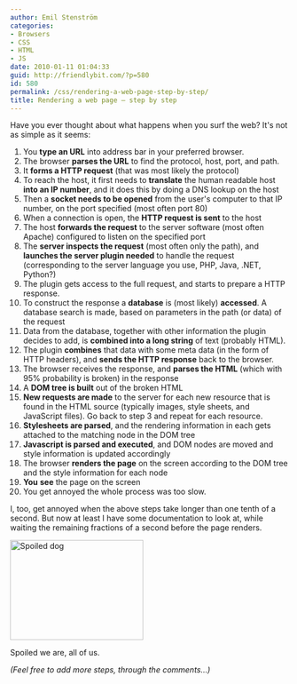 ```yaml
---
author: Emil Stenström
categories:
- Browsers
- CSS
- HTML
- JS
date: 2010-01-11 01:04:33
guid: http://friendlybit.com/?p=580
id: 580
permalink: /css/rendering-a-web-page-step-by-step/
title: Rendering a web page – step by step
---
```


Have you ever thought about what happens when you surf the web? It's not as simple as it seems:

  1. You **type an URL** into address bar in your preferred browser.
  2. The browser **parses the URL** to find the protocol, host, port, and path.
  3. It **forms a HTTP request** (that was most likely the protocol)
  4. To reach the host, it first needs to **translate** the human readable host **into an IP number**, and it does this by doing a DNS lookup on the host
  5. Then a **socket needs to be opened** from the user's computer to that IP number, on the port specified (most often port 80)
  6. When a connection is open, the **HTTP request is sent** to the host
  7. The host **forwards the request** to the server software (most often Apache) configured to listen on the specified port
  8. The **server inspects the request** (most often only the path), and **launches the server plugin needed** to handle the request (corresponding to the server language you use, PHP, Java, .NET, Python?)
  9. The plugin gets access to the full request, and starts to prepare a HTTP response.
 10. To construct the response a **database** is (most likely) **accessed**. A database search is made, based on parameters in the path (or data) of the request
 11. Data from the database, together with other information the plugin decides to add, is **combined into a long string** of text (probably HTML).
 12. The plugin **combines** that data with some meta data (in the form of HTTP headers), and **sends the HTTP response** back to the browser.
 13. The browser receives the response, and **parses the HTML** (which with 95% probability is broken) in the response
 14. A **DOM tree is built** out of the broken HTML
 15. **New requests are made** to the server for each new resource that is found in the HTML source (typically images, style sheets, and JavaScript files). Go back to step 3 and repeat for each resource.
 16. **Stylesheets are parsed**, and the rendering information in each gets attached to the matching node in the DOM tree
 17. **Javascript is parsed and executed**, and DOM nodes are moved and style information is updated accordingly
 18. The browser **renders the page** on the screen according to the DOM tree and the style information for each node
 19. **You** **see** the page on the screen
 20. You get annoyed the whole process was too slow.

I, too, get annoyed when the above steps take longer than one tenth of a second. But now at least I have some documentation to look at, while waiting the remaining fractions of a second before the page renders.

[<img class="alignnone" title="Spoiled dog - by amboo213 on Flickr" src="http://farm1.static.flickr.com/45/115034446_8bf43c2273_m.jpg" alt="Spoiled dog" width="240" height="180" />](http://www.flickr.com/photos/amboo213/115034446/sizes/s/)

Spoiled we are, all of us.

_(Feel free to add more steps, through the comments…)_
